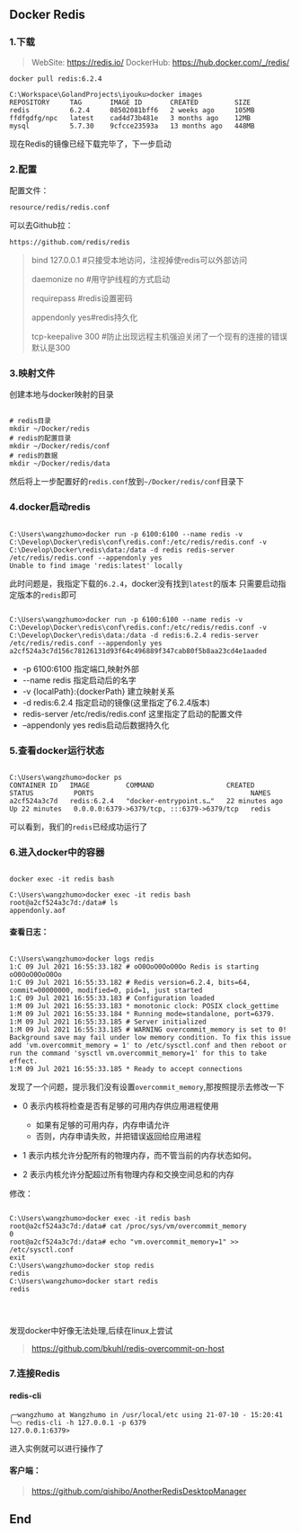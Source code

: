 ## Docker Redis

### 1.下载

>WebSite: https://redis.io/
>DockerHub: https://hub.docker.com/_/redis/ 

```shell
docker pull redis:6.2.4

C:\Workspace\GolandProjects\iyouku>docker images
REPOSITORY     TAG       IMAGE ID       CREATED         SIZE
redis          6.2.4     08502081bff6   2 weeks ago     105MB
ffdfgdfg/npc   latest    cad4d73b481e   3 months ago    12MB
mysql          5.7.30    9cfcce23593a   13 months ago   448MB
```
现在Redis的镜像已经下载完毕了，下一步启动

### 2.配置

配置文件：

`resource/redis/redis.conf`

可以去Github拉：

`https://github.com/redis/redis`

> bind 127.0.0.1 #只接受本地访问，注视掉使redis可以外部访问 
> 
> daemonize no #用守护线程的方式启动
> 
> requirepass #redis设置密码 
> 
> appendonly yes#redis持久化　　 
> 
> tcp-keepalive 300 #防止出现远程主机强迫关闭了一个现有的连接的错误 默认是300

### 3.映射文件
创建本地与docker映射的目录

```shell

# redis目录
mkdir ~/Docker/redis  
# redis的配置目录
mkdir ~/Docker/redis/conf
# redis的数据
mkdir ~/Docker/redis/data

```
然后将上一步配置好的`redis.conf`放到`~/Docker/redis/conf`目录下


### 4.docker启动redis

```shell

C:\Users\wangzhumo>docker run -p 6100:6100 --name redis -v C:\Develop\Docker\redis\conf\redis.conf:/etc/redis/redis.conf -v C:\Develop\Docker\redis\data:/data -d redis redis-server /etc/redis/redis.conf --appendonly yes
Unable to find image 'redis:latest' locally

```

此时问题是，我指定下载的`6.2.4`，docker没有找到`latest`的版本
只需要启动指定版本的`redis`即可

```shell

C:\Users\wangzhumo>docker run -p 6100:6100 --name redis -v C:\Develop\Docker\redis\conf\redis.conf:/etc/redis/redis.conf -v C:\Develop\Docker\redis\data:/data -d redis:6.2.4 redis-server /etc/redis/redis.conf --appendonly yes
a2cf524a3c7d156c78126131d93f64c496889f347cab80f5b8aa23cd4e1aaded

```
- -p 6100:6100          指定端口,映射外部
- --name redis          指定启动后的名字
- -v {localPath}:{dockerPath}  建立映射关系
- -d redis:6.2.4        指定启动的镜像(这里指定了6.2.4版本)
- redis-server /etc/redis/redis.conf 这里指定了启动的配置文件
- –appendonly yes       redis启动后数据持久化

### 5.查看docker运行状态
```shell

C:\Users\wangzhumo>docker ps
CONTAINER ID   IMAGE         COMMAND                  CREATED          STATUS          PORTS                                       NAMES
a2cf524a3c7d   redis:6.2.4   "docker-entrypoint.s…"   22 minutes ago   Up 22 minutes   0.0.0.0:6379->6379/tcp, :::6379->6379/tcp   redis

```

可以看到，我们的`redis`已经成功运行了

### 6.进入docker中的容器

```shell

docker exec -it redis bash

C:\Users\wangzhumo>docker exec -it redis bash
root@a2cf524a3c7d:/data# ls
appendonly.aof

```

#### 查看日志：

```shell

C:\Users\wangzhumo>docker logs redis
1:C 09 Jul 2021 16:55:33.182 # oO0OoO0OoO0Oo Redis is starting oO0OoO0OoO0Oo
1:C 09 Jul 2021 16:55:33.182 # Redis version=6.2.4, bits=64, commit=00000000, modified=0, pid=1, just started
1:C 09 Jul 2021 16:55:33.183 # Configuration loaded
1:M 09 Jul 2021 16:55:33.183 * monotonic clock: POSIX clock_gettime
1:M 09 Jul 2021 16:55:33.184 * Running mode=standalone, port=6379.
1:M 09 Jul 2021 16:55:33.185 # Server initialized
1:M 09 Jul 2021 16:55:33.185 # WARNING overcommit_memory is set to 0! Background save may fail under low memory condition. To fix this issue add 'vm.overcommit_memory = 1' to /etc/sysctl.conf and then reboot or run the command 'sysctl vm.overcommit_memory=1' for this to take effect.
1:M 09 Jul 2021 16:55:33.185 * Ready to accept connections

```
发现了一个问题，提示我们没有设置`overcommit_memory`,那按照提示去修改一下

- 0 表示内核将检查是否有足够的可用内存供应用进程使用
  - 如果有足够的可用内存，内存申请允许
  - 否则，内存申请失败，并把错误返回给应用进程
  
- 1 表示内核允许分配所有的物理内存，而不管当前的内存状态如何。
  
- 2 表示内核允许分配超过所有物理内存和交换空间总和的内存

修改：
```shell

C:\Users\wangzhumo>docker exec -it redis bash
root@a2cf524a3c7d:/data# cat /proc/sys/vm/overcommit_memory
0
root@a2cf524a3c7d:/data# echo "vm.overcommit_memory=1" >> /etc/sysctl.conf
exit
C:\Users\wangzhumo>docker stop redis
redis
C:\Users\wangzhumo>docker start redis
redis




```

发现docker中好像无法处理,后续在linux上尝试
> https://github.com/bkuhl/redis-overcommit-on-host

### 7.连接Redis

#### redis-cli

```shell
╭─wangzhumo at Wangzhumo in /usr/local/etc using 21-07-10 - 15:20:41
╰─○ redis-cli -h 127.0.0.1 -p 6379
127.0.0.1:6379>

```
进入实例就可以进行操作了

#### 客户端：
> https://github.com/qishibo/AnotherRedisDesktopManager

## End